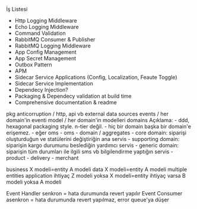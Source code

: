 İş Listesi
- Http Logging Middleware
- Echo Logging Middleware
- Command Validation
- RabbitMQ Consumer & Publisher
- RabbitMQ Logging Middleware
- App Config Management
- App Secret Management
- Outbox Pattern
- APM
- Sidecar Service Applications (Config, Localization, Feaute Toggle)
- Sidecar Service Implementation
- Dependecy Injection?
- Packaging & Dependecy validation at build time
- Comprehensive documentation & readme

pkg
anticorruption / http, api vb external data sources
events / her domain'in eventi
model / her domain'in modelleri
domains
    Açıklama:
        - ddd, hexagonal packaging style. n-tier değil.
        - hiç bir domain başka bir domain'e erişemez.
        - eğer oms
    - oms
        - domain / aggregates
        - core domain: siparişi oluşturduğun ve statülerini değiştiriğin ana servis
        - supporting domain: siparişin kargo durumunu beslediğin yardımcı servis 
        - generic domain: siparişin tüm durumları ile ilgili sms vb bilgilendirme yaptığın servis
    - product
    - delivery
    - merchant


business
    X modeli=entity
    A modeli
data
    X modeli=entity
    A modeli multiple entities
application
    ihtiyaç Z modeli yoksa X modeli=entity
    ihtiyaç varsa B modeli yoksa A modeli 


Event Handler senkron = hata durumunda revert yapılır
Event Consumer asenkron = hata durumunda revert yapılmaz, error queue'ya düşer